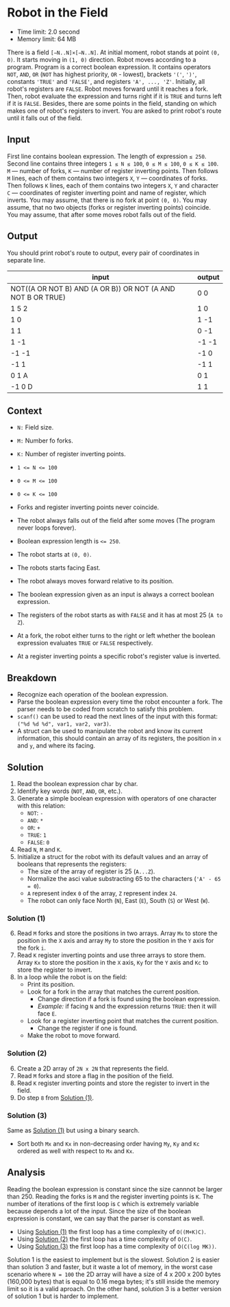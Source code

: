 # Robot in the Field

* Time limit: 2.0 second
* Memory limit: 64 MB

There is a field `[−N..N]×[−N..N]`. At initial moment, robot stands at point `(0, 0)`. It starts moving in `(1, 0)` direction. Robot moves according to a program. Program is a correct boolean expression. It contains operators `NOT`, `AND`, `OR` (`NOT` has highest priority, `OR` - lowest), brackets `'('`, `')'`, constants `'TRUE'` and `'FALSE'`, and registers `'A', ..., 'Z'`. Initially, all robot's registers are `FALSE`. Robot moves forward until it reaches a fork. Then, robot evaluate the expression and turns right if it is `TRUE` and turns left if it is `FALSE`. Besides, there are some points in the field, standing on which makes one of robot's registers to invert. You are asked to print robot's route until it falls out of the field.

## Input

First line contains boolean expression. The length of expression `≤ 250`. Second line contains three integers `1 ≤ N ≤ 100`, `0 ≤ M ≤ 100`, `0 ≤ K ≤ 100`. `M` — number of forks, `K` — number of register inverting points. Then follows `M` lines, each of them contains two integers `X`, `Y` — coordinates of forks. Then follows `K` lines, each of them contains two integers `X`, `Y` and character `C` — coordinates of register inverting point and name of register, which inverts. You may assume, that there is no fork at point `(0, 0)`. You may assume, that no two objects (forks or register inverting points) coincide. You may assume, that after some moves robot falls out of the field.

## Output

You should print robot's route to output, every pair of coordinates in separate line.

| input | output|
|---|---|
|NOT((A OR NOT B) AND (A OR B)) OR NOT (A AND NOT B OR TRUE)| 0 0|
|1 5 2| 1 0|
|1 0| 1 -1|
|1 1| 0 -1|
|1 -1| -1 -1|
|-1 -1| -1 0|
|-1 1| -1 1|
|0 1 A| 0 1|
|-1 0 D| 1 1|

## Context

* `N:` Field size.
* `M:` Number fo forks.
* `K:` Number of register inverting points.
* `1 <= N <= 100`
* `0 <= M <= 100`
* `0 <= K <= 100`
* Forks and register inverting points never coincide.
* The robot always falls out of the field after some moves (The program never loops forever).

* Boolean expression length is `<= 250`.
* The robot starts at `(0, 0)`.
* The robots starts facing East.
* The robot always moves forward relative to its position.
* The boolean expression given as an input is always a correct boolean expression.
* The registers of the robot starts as with `FALSE` and it has at most 25 (`A to Z`).
* At a fork, the robot either turns to the right or left whether the boolean expression evaluates `TRUE` or `FALSE` respectively.
* At a register inverting points a specific robot's register value is inverted.

## Breakdown

* Recognize each operation of the boolean expression.
* Parse the boolean expression every time the robot encounter a fork. The parser needs to be coded from scratch to satisfy this problem.
* `scanf()` can be used to read the next lines of the input with this format: `("%d %d %d", var1, var2, var3)`.
* A struct can be used to manipulate the robot and know its current information, this should contain an array of its registers, the position in `x` and `y`, and where its facing.

## Solution

1. Read the boolean expression char by char.
2. Identify key words (`NOT`, `AND`, `OR`, etc.).
3. Generate a simple boolean expression with operators of one character with this relation:
   * `NOT`: `-`
   * `AND`: `*`
   * `OR`: `+`
   * `TRUE`: `1`
   * `FALSE`: `0`
4. Read `N`, `M` and `K`.
5. Initialize a struct for the robot with its default values and an array of booleans that represents the registers:
    * The size of the array of register is 25 (`A...Z`).
    * Normalize the asci value substracting 65 to the characters (`'A' - 65 = 0`).
    * `A` represent index `0` of the array, `Z` represent index `24`.
    * The robot can only face North (`N`), East (`E`), South (`S`) or West (`W`).

### Solution (1)

6. Read `M` forks and store the positions in two arrays. Array `Mx` to store the position in the `X` axis and array `My` to store the position in the `Y` axis for the fork `i`.
7. Read `K` register inverting points and use three arrays to store them. Array `Kx` to store the position in the `X` axis, `Ky` for the `Y` axis and `Kc` to store the register to invert.
8. In a loop while the robot is on the field:
    * Print its position.
    * Look for a fork in the array that matches the current position.
        * Change direction if a fork is found using the boolean expression.
        * *Example:* if facing `N` and the expression returns `TRUE`: then it will face `E`.
    * Look for a register inverting point that matches the current position.
        * Change the register if one is found.
    * Make the robot to move forward.

### Solution (2)

6. Create a 2D array of `2N x 2N` that represents the field.
7. Read `M` forks and store a flag in the position of the field.
8. Read `K` register inverting points and store the register to invert in the field.
9. Do step `8` from [Solution (1)](#solution-1).

### Solution (3)

Same as [Solution (1)](#solution-1) but using a binary search.

* Sort both `Mx` and `Kx` in non-decreasing order having `My`, `Ky` and `Kc` ordered as well with respect to `Mx` and `Kx`.

## Analysis

Reading the boolean expression is constant since the size cannnot be larger than 250. Reading the forks is `M` and the register inverting points is `K`. The number of iterations of the first loop is `C` which is extremely variable because depends a lot of the input. Since the size of the boolean expression is constant, we can say that the parser is constant as well.

* Using [Solution (1)](#solution-1) the first loop has a time complexity of `O((M+K)C)`.
* Using [Solution (2)](#solution-2) the first loop has a time complexity of `O(C)`.
* Using [Solution (3)](#solution-3) the first loop has a time complexity of `O(C(log MK))`.

Solution 1 is the easiest to implement but is the slowest. Solution 2 is easier than solution 3 and faster, but it waste a lot of memory, in the worst case scenario where `N = 100` the 2D array will have a size of 4 x 200 x 200 bytes (160,000 bytes) that is equal to 0.16 mega bytes; it's still inside the memory limit so it is a valid aproach. On the other hand, solution 3 is a better version of solution 1 but is harder to implement.